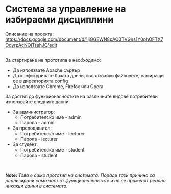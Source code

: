 <h1> Система за управление на избираеми дисциплини </h1>
<p> Описание на проекта: <a href="https://docs.google.com/document/d/1ljGGEWN8pAO0TVGns1Y0phOFTX7OdyrpAcNQiTsshJQ/edit">https://docs.google.com/document/d/1ljGGEWN8pAO0TVGns1Y0phOFTX7OdyrpAcNQiTsshJQ/edit</a>
<br/>
  <p> За стартиране на прототипа е необходимо: </p>
  <ul>
  <li>Да използвате Apache сървър</li>
  <li>Да конфигурирате базата данни, използвайки файловете, намиращи се в директорията config</li>
  <li>Да използвате Chrome, Firefox или Opera</li>
  </ul>
  <p>За достъп до функционалностите на различните видове потребители използвайте следните данни:</p>
  <ul>
  <li>
    За администратор:
    <ul>
  <li>Потребителско име - admin</li>
  <li>Парола - admin</li>
  </ul>
  </li>
  <li>
    За преподавател:
    <ul>
  <li>Потребителско име - lecturer</li>
  <li>Парола - lecturer</li>
  </ul>
  </li>
  <li>
    За студент:
  <ul>
  <li>Потребителско име - student</li>
  <li>Парола - student</li>
  </ul></li>
  </ul>
  <br/>
  <p><b>Note: </b><i>Това е само прототип на системата. Поради тази причина са реализирани само част от функционалностите и не се променят реално никакви данни в системата.</i></p>
